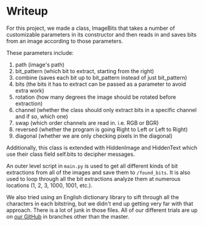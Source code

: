 # Writeup

For this project, we made a class, ImageBits that takes a number of
customizable parameters in its constructor and then reads in and saves bits from
an image according to those parameters.

These parameters include:

1. path (image's path)
2. bit_pattern (which bit to extract, starting from the right)
3. combine (saves each bit up to bit_pattern instead of just bit_pattern)
4. bits (the bits it has to extract can be passed as a parameter to avoid extra work)
5. rotation (how many degrees the image should be rotated before extraction)
6. channel (whether the class should only extract bits in a specific channel and if so, which one)
7. swap (which order channels are read in. i.e. RGB or BGR)
8. reversed (whether the program is going Right to Left or Left to Right)
9. diagonal (whether we are only checking pixels in the diagonal)

Additionally, this class is extended with HiddenImage and HiddenText which use their class field self.bits to decipher messages.

An outer level script in `main.py` is used to get all different kinds of bit extractions from all of the images and save them to `/found_bits`. It is also used to loop through all the bit extractions analyze them at numerous locations (1, 2, 3, 1000, 1001, etc.).

We also tried using an English dictionary library to sift through all the characters in each bitstring, but we didn't end up getting very far with that approach. There is a lot of junk in those files. All of our different trials are up on [our GitHub](https://github.com/camilodoa/steganography) in branches other than the master.

